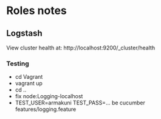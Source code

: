 # Roles notes

## Logstash

View cluster health at: http://localhost:9200/_cluster/health

### Testing

* cd Vagrant
* vagrant up
* cd ..
* fix node:Logging-localhost
* TEST_USER=armakuni TEST_PASS=... be cucumber features/logging.feature
